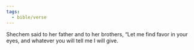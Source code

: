 ```yaml
---
tags:
  - bible/verse
---
```

Shechem said to her father and to her brothers, “Let me find favor in your eyes, and whatever you will tell me I will give.
